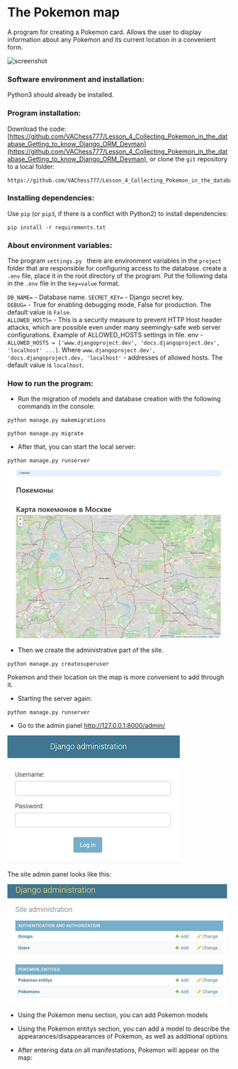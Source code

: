 # The Pokemon map

A program for creating a Pokemon card. Allows the user to display information about any Pokemon and its current location in a convenient form.

![screenshot](https://dvmn.org/filer/canonical/1563275070/172/)


### Software environment and installation:

Python3 should already be installed.

### Program installation:

Download the code: [https://github.com/VAChess777/Lesson_4_Collecting_Pokemon_in_the_database_Getting_to_know_Django_ORM_Devman](https://github.com/VAChess777/Lesson_4_Collecting_Pokemon_in_the_database_Getting_to_know_Django_ORM_Devman), or clone the `git` repository to a local folder:
```
https://github.com/VAChess777/Lesson_4_Collecting_Pokemon_in_the_database_Getting_to_know_Django_ORM_Devman
```

### Installing dependencies:
 
Use `pip` (or `pip3`, if there is a conflict with Python2) to install dependencies:
```bach
pip install -r requirements.txt
```

### About environment variables:

The program `settings.py ` there are environment variables in the `project` folder that are responsible for configuring access to the database.
create a `.env` file, place it in the root directory of the program. Put the following data in the `.env` file in the `key=value` format.

`DB_NAME=` - Database name. 
`SECRET_KEY=` - Django secret key.              
`DEBUG=` - True for enabling debugging mode, False for production. The default value is `False`.                                                         
`ALLOWED_HOSTS=` - This is a security measure to prevent HTTP Host header attacks, which are possible even under many seemingly-safe web server configurations.
Example of ALLOWED_HOSTS settings in file. env - `ALLOWED_HOSTS = ['www.djangoproject.dev', 'docs.djangoproject.dev', 'localhost' ...]`. Where
`www.djangoproject.dev', 'docs.djangoproject.dev, 'localhost'` -  addresses of allowed hosts. The default value is `localhost`.   

### How to run the program:

* Run the migration of models and database creation with the following commands in the console:
```angular2html
python manage.py makemigrations
```
```angular2html
python manage.py migrate
```
* After that, you can start the local server:
```angular2html
python manage.py runserver
```
![](https://github.com/VAChess777/images_/blob/1d7788c28592fca3aeb55d39eee588de68ea41d5/Empty_map_of_Moscow.png)

* Then we create the administrative part of the site.
```angular2html
python manage.py createsuperuser
```
Pokemon and their location on the map is more convenient to add through it.

* Starting the server again:
```angular2html
python manage.py runserver
```
* Go to the admin panel http://127.0.0.1:8000/admin/  

![](https://github.com/VAChess777/images_/blob/3f7e679d5e61982a2a879946221642e0e2926851/Django_Admin_panel_1.png)

The site admin panel looks like this:

![](https://github.com/VAChess777/images_/blob/1d7788c28592fca3aeb55d39eee588de68ea41d5/Django_Admin_panel.png)


* Using the Pokemon menu section, you can add Pokemon models

* Using the Pokemon entitys section, you can add a model to describe the appearances/disappearances of Pokemon, as well as additional options

* After entering data on all manifestations, Pokemon will appear on the map:























